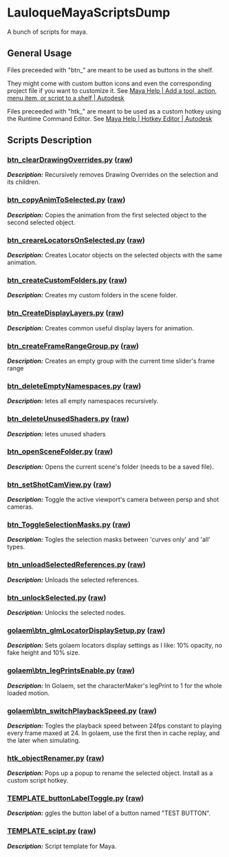 # LauloqueMayaScriptsDump

A bunch of scripts for maya.

## General Usage

Files preceeded with "btn_" are meant to be used as buttons in the shelf.  

They might come with custom button icons and even the corresponding project file if you want to customize it. See [Maya Help | Add a tool, action, menu item, or script to a shelf | Autodesk](https://help.autodesk.com/view/MAYAUL/2023/ENU/?guid=GUID-C693E884-F81A-4858-B5D6-3856EB8F394E)

Files preceeded with "htk_" are meant to be used as a custom hotkey using the Runtime Command Editor. See [Maya Help | Hotkey Editor | Autodesk](https://help.autodesk.com/view/MAYAUL/2023/ENU/?guid=GUID-36D24C0F-19E4-411E-8CA9-DB7B64C3E6EA)

## Scripts Description
### [btn_clearDrawingOverrides.py](https://github.com/L0Lock/LauloqueMayaScriptsDump/blob/main/btn_clearDrawingOverrides.py) ([raw](https://raw.githubusercontent.com/L0Lock/LauloqueMayaScriptsDump/main/btn_clearDrawingOverrides.py))
***Description:*** Recursively removes Drawing Overrides on the selection and its children.

### [btn_copyAnimToSelected.py](https://github.com/L0Lock/LauloqueMayaScriptsDump/blob/main/btn_copyAnimToSelected.py) ([raw](https://raw.githubusercontent.com/L0Lock/LauloqueMayaScriptsDump/main/btn_copyAnimToSelected.py))
***Description:*** Copies the animation from the first selected object to the second selected object.

### [btn_creareLocatorsOnSelected.py](https://github.com/L0Lock/LauloqueMayaScriptsDump/blob/main/btn_creareLocatorsOnSelected.py) ([raw](https://raw.githubusercontent.com/L0Lock/LauloqueMayaScriptsDump/main/btn_creareLocatorsOnSelected.py))
***Description:*** Creates Locator objects on the selected objects with the same animation.

### [btn_createCustomFolders.py](https://github.com/L0Lock/LauloqueMayaScriptsDump/blob/main/btn_createCustomFolders.py) ([raw](https://raw.githubusercontent.com/L0Lock/LauloqueMayaScriptsDump/main/btn_createCustomFolders.py))
***Description:*** Creates my custom folders in the scene folder.

### [btn_CreateDisplayLayers.py](https://github.com/L0Lock/LauloqueMayaScriptsDump/blob/main/btn_CreateDisplayLayers.py) ([raw](https://raw.githubusercontent.com/L0Lock/LauloqueMayaScriptsDump/main/btn_CreateDisplayLayers.py))
***Description:*** Creates common useful display layers for animation.

### [btn_createFrameRangeGroup.py](https://github.com/L0Lock/LauloqueMayaScriptsDump/blob/main/btn_createFrameRangeGroup.py) ([raw](https://raw.githubusercontent.com/L0Lock/LauloqueMayaScriptsDump/main/btn_createFrameRangeGroup.py))
***Description:*** Creates an empty group with the current time slider's frame range

### [btn_deleteEmptyNamespaces.py](https://github.com/L0Lock/LauloqueMayaScriptsDump/blob/main/btn_deleteEmptyNamespaces.py) ([raw](https://raw.githubusercontent.com/L0Lock/LauloqueMayaScriptsDump/main/btn_deleteEmptyNamespaces.py))
***Description:*** letes all empty namespaces recursively.

### [btn_deleteUnusedShaders.py](https://github.com/L0Lock/LauloqueMayaScriptsDump/blob/main/btn_deleteUnusedShaders.py) ([raw](https://raw.githubusercontent.com/L0Lock/LauloqueMayaScriptsDump/main/btn_deleteUnusedShaders.py))
***Description:*** letes unused shaders

### [btn_openSceneFolder.py](https://github.com/L0Lock/LauloqueMayaScriptsDump/blob/main/btn_openSceneFolder.py) ([raw](https://raw.githubusercontent.com/L0Lock/LauloqueMayaScriptsDump/main/btn_openSceneFolder.py))
***Description:*** Opens the current scene's folder (needs to be a saved file).

### [btn_setShotCamView.py](https://github.com/L0Lock/LauloqueMayaScriptsDump/blob/main/btn_setShotCamView.py) ([raw](https://raw.githubusercontent.com/L0Lock/LauloqueMayaScriptsDump/main/btn_setShotCamView.py))
***Description:*** Toggle the active viewport's camera between persp and shot cameras.

### [btn_ToggleSelectionMasks.py](https://github.com/L0Lock/LauloqueMayaScriptsDump/blob/main/btn_ToggleSelectionMasks.py) ([raw](https://raw.githubusercontent.com/L0Lock/LauloqueMayaScriptsDump/main/btn_ToggleSelectionMasks.py))
***Description:*** Togles the selection masks between 'curves only' and 'all' types.

### [btn_unloadSelectedReferences.py](https://github.com/L0Lock/LauloqueMayaScriptsDump/blob/main/btn_unloadSelectedReferences.py) ([raw](https://raw.githubusercontent.com/L0Lock/LauloqueMayaScriptsDump/main/btn_unloadSelectedReferences.py))
***Description:*** Unloads the selected references.

### [btn_unlockSelected.py](https://github.com/L0Lock/LauloqueMayaScriptsDump/blob/main/btn_unlockSelected.py) ([raw](https://raw.githubusercontent.com/L0Lock/LauloqueMayaScriptsDump/main/btn_unlockSelected.py))
***Description:*** Unlocks the selected nodes.

### [golaem\btn_glmLocatorDisplaySetup.py](https://github.com/L0Lock/LauloqueMayaScriptsDump/blob/main/golaem/btn_glmLocatorDisplaySetup.py) ([raw](https://raw.githubusercontent.com/L0Lock/LauloqueMayaScriptsDump/main/golaem/btn_glmLocatorDisplaySetup.py))
***Description:*** Sets golaem locators display settings as I like: 10% opacity, no fake height and 10% size.

### [golaem\btn_legPrintsEnable.py](https://github.com/L0Lock/LauloqueMayaScriptsDump/blob/main/golaem/btn_legPrintsEnable.py) ([raw](https://raw.githubusercontent.com/L0Lock/LauloqueMayaScriptsDump/main/golaem/btn_legPrintsEnable.py))
***Description:*** In Golaem, set the characterMaker's legPrint to 1 for the whole loaded motion.

### [golaem\btn_switchPlaybackSpeed.py](https://github.com/L0Lock/LauloqueMayaScriptsDump/blob/main/golaem/btn_switchPlaybackSpeed.py) ([raw](https://raw.githubusercontent.com/L0Lock/LauloqueMayaScriptsDump/main/golaem/btn_switchPlaybackSpeed.py))
***Description:*** Togles the playback speed between 24fps constant to playing every frame maxed at 24. In golaem, use the first then in cache replay, and the later when simulating.

### [htk_objectRenamer.py](https://github.com/L0Lock/LauloqueMayaScriptsDump/blob/main/htk_objectRenamer.py) ([raw](https://raw.githubusercontent.com/L0Lock/LauloqueMayaScriptsDump/main/htk_objectRenamer.py))
***Description:*** Pops up a popup to rename the selected object. Install as a custom script hotkey.

### [TEMPLATE_buttonLabelToggle.py](https://github.com/L0Lock/LauloqueMayaScriptsDump/blob/main/TEMPLATE_buttonLabelToggle.py) ([raw](https://raw.githubusercontent.com/L0Lock/LauloqueMayaScriptsDump/main/TEMPLATE_buttonLabelToggle.py))
***Description:*** ggles the button label of a button named "TEST BUTTON".

### [TEMPLATE_scipt.py](https://github.com/L0Lock/LauloqueMayaScriptsDump/blob/main/TEMPLATE_scipt.py) ([raw](https://raw.githubusercontent.com/L0Lock/LauloqueMayaScriptsDump/main/TEMPLATE_scipt.py))
***Description:*** Script template for Maya.


